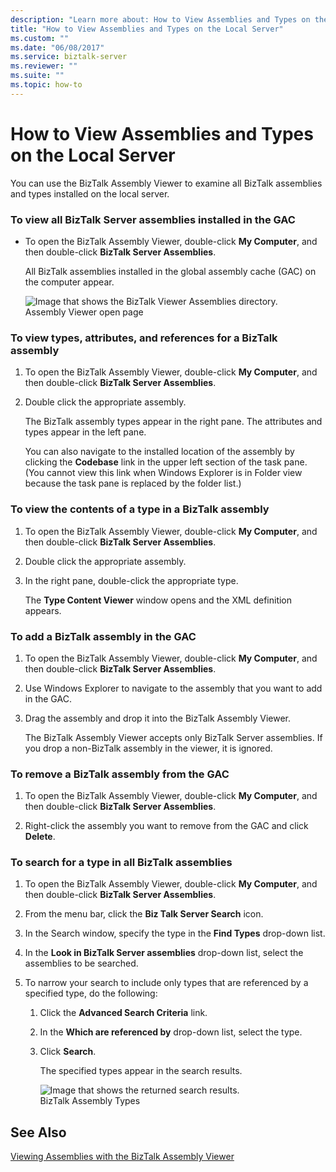 ```yaml
---
description: "Learn more about: How to View Assemblies and Types on the Local Server"
title: "How to View Assemblies and Types on the Local Server"
ms.custom: ""
ms.date: "06/08/2017"
ms.service: biztalk-server
ms.reviewer: ""
ms.suite: ""
ms.topic: how-to
---
```

# How to View Assemblies and Types on the Local Server
You can use the BizTalk Assembly Viewer to examine all BizTalk assemblies and types installed on the local server.  
  
### To view all BizTalk Server assemblies installed in the GAC  
  
-   To open the BizTalk Assembly Viewer, double-click **My Computer**, and then double-click **BizTalk Server Assemblies**.  
  
     All BizTalk assemblies installed in the global assembly cache (GAC) on the computer appear.  
  
     ![Image that shows the BizTalk Viewer Assemblies directory.](../core/media/ebiz-deply-asblyvieweropenpage.gif "ebiz_deply_asblyvieweropenpage")  
Assembly Viewer open page  
  
### To view types, attributes, and references for a BizTalk assembly  
  
1.  To open the BizTalk Assembly Viewer, double-click **My Computer**, and then double-click **BizTalk Server Assemblies**.  
  
2.  Double click the appropriate assembly.  
  
     The BizTalk assembly types appear in the right pane. The attributes and types appear in the left pane.  
  
     You can also navigate to the installed location of the assembly by clicking the **Codebase** link in the upper left section of the task pane. (You cannot view this link when Windows Explorer is in Folder view because the task pane is replaced by the folder list.)  
  
### To view the contents of a type in a BizTalk assembly  
  
1.  To open the BizTalk Assembly Viewer, double-click **My Computer**, and then double-click **BizTalk Server Assemblies**.  
  
2.  Double click the appropriate assembly.  
  
3.  In the right pane, double-click the appropriate type.  
  
     The **Type Content Viewer** window opens and the XML definition appears.  
  
### To add a BizTalk assembly in the GAC  
  
1.  To open the BizTalk Assembly Viewer, double-click **My Computer**, and then double-click **BizTalk Server Assemblies**.  
  
2.  Use Windows Explorer to navigate to the assembly that you want to add in the GAC.  
  
3.  Drag the assembly and drop it into the BizTalk Assembly Viewer.  
  
     The BizTalk Assembly Viewer accepts only BizTalk Server assemblies. If you drop a non-BizTalk assembly in the viewer, it is ignored.  
  
### To remove a BizTalk assembly from the GAC  
  
1.  To open the BizTalk Assembly Viewer, double-click **My Computer**, and then double-click **BizTalk Server Assemblies**.  
  
2.  Right-click the assembly you want to remove from the GAC and click **Delete**.  
  
### To search for a type in all BizTalk assemblies  
  
1.  To open the BizTalk Assembly Viewer, double-click **My Computer**, and then double-click **BizTalk Server Assemblies**.  
  
2.  From the menu bar, click the **Biz Talk Server Search** icon.  
  
3.  In the Search window, specify the type in the **Find Types** drop-down list.  
  
4.  In the **Look in BizTalk Server assemblies** drop-down list, select the assemblies to be searched.  
  
5.  To narrow your search to include only types that are referenced by a specified type, do the following:  
  
    1.  Click the **Advanced Search Criteria** link.  
  
    2.  In the **Which are referenced by** drop-down list, select the type.  
  
    3.  Click **Search**.  
  
         The specified types appear in the search results.  
  
         ![Image that shows the returned search results.](../core/media/ebiz-depl-asblyviewtypes.gif "ebiz_depl_asblyviewtypes")  
BizTalk Assembly Types  
  
## See Also  
 [Viewing Assemblies with the BizTalk Assembly Viewer](../core/viewing-assemblies-with-the-biztalk-assembly-viewer.md)
